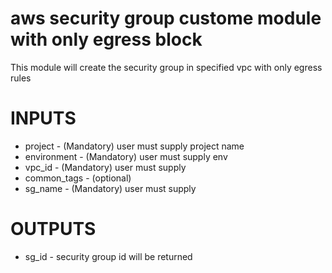 # aws security group custome module with only egress block 

This module will create the security group in specified vpc with only egress rules

# INPUTS

* project - (Mandatory) user must supply project name
* environment - (Mandatory) user must supply env
* vpc_id - (Mandatory) user must supply
* common_tags - (optional)
* sg_name - (Mandatory) user must supply

# OUTPUTS
* sg_id - security group id will be returned